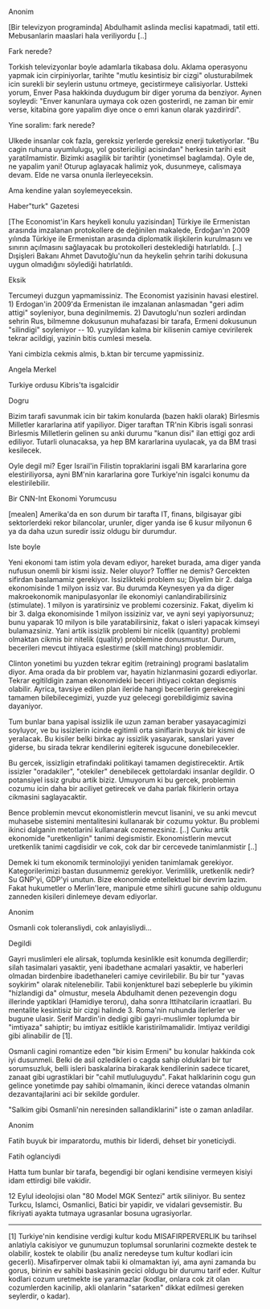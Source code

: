 
Anonim

[Bir televizyon programinda] Abdulhamit aslinda meclisi kapatmadi, tatil etti. Mebusanlarin maaslari hala veriliyordu [..]

Fark nerede?

Torkish televizyonlar boyle adamlarla tikabasa dolu. Aklama operasyonu yapmak icin cirpiniyorlar, tarihte "mutlu kesintisiz bir cizgi" olusturabilmek icin surekli bir seylerin ustunu ortmeye, gecistirmeye calisiyorlar. Ustteki yorum, Enver Pasa hakkinda duydugum bir diger yoruma da benziyor. Aynen soyleydi: "Enver kanunlara uymaya cok ozen gosterirdi, ne zaman bir emir verse, kitabina gore yapalim diye once o emri kanun olarak yazdirirdi".

Yine soralim: fark nerede?

Ulkede insanlar cok fazla, gereksiz yerlerde gereksiz enerji tuketiyorlar. "Bu cagin ruhuna uyumlulugu, yol gostericiligi acisindan" herkesin tarihi esit yaratilmamistir. Bizimki asagilik bir tarihtir (yonetimsel baglamda). Oyle de, ne yapalim yani! Oturup aglayacak halimiz yok, dusunmeye, calismaya devam. Elde ne varsa onunla ilerleyeceksin.

Ama kendine yalan soylemeyeceksin.

Haber"turk" Gazetesi

[The Economist'in Kars heykeli konulu yazisindan] Türkiye ile Ermenistan arasında imzalanan protokollere de değinilen makalede, Erdoğan'ın 2009 yılında Türkiye ile Ermenistan arasında diplomatik ilişkilerin kurulmasını ve sınırın açılmasını sağlayacak bu protokolleri desteklediği hatırlatıldı. [..] Dışişleri Bakanı Ahmet Davutoğlu'nun da heykelin şehrin tarihi dokusuna uygun olmadığını söylediği hatırlatıldı.

Eksik

Tercumeyi duzgun yapmamissiniz. The Economist yazisinin havasi elestirel. 1) Erdogan'in 2009'da Ermenistan ile imzalanan anlasmadan "geri adim attigi" soyleniyor, buna deginilmemis. 2) Davutoglu'nun sozleri ardindan sehrin Rus, bilmemne dokusunun muhafazasi bir tarafa, Ermeni dokusunun "silindigi" soyleniyor -- 10. yuzyildan kalma bir kilisenin camiye cevirilerek tekrar acildigi, yazinin bitis cumlesi mesela.

Yani cimbizla cekmis almis, b.ktan bir tercume yapmissiniz.

Angela Merkel

Turkiye ordusu Kibris'ta isgalcidir

Dogru

Bizim tarafi savunmak icin bir takim konularda (bazen hakli olarak) Birlesmis Milletler kararlarina atif yapiliyor. Diger taraftan TR'nin Kibris isgali sonrasi Birlesmis Milletlerin gelinen su anki durumu "kanun disi" ilan ettigi goz ardi ediliyor. Tutarli olunacaksa, ya hep BM kararlarina uyulacak, ya da BM trasi kesilecek.

Oyle degil mi? Eger Israil'in Filistin topraklarini isgali BM kararlarina gore elestiriliyorsa, ayni BM'nin kararlarina gore Turkiye'nin isgalci konumu da elestirilebilir.

Bir CNN-Int Ekonomi Yorumcusu

[mealen] Amerika'da en son durum bir tarafta IT, finans, bilgisayar gibi sektorlerdeki rekor bilancolar, urunler, diger yanda ise 6 kusur milyonun 6 ya da daha uzun suredir issiz oldugu bir durumdur.

Iste boyle

Yeni ekonomi tam istim yola devam ediyor, hareket burada, ama diger yanda nufusun onemli bir kismi issiz. Neler oluyor? Toffler ne demis?
Gercekten sifirdan baslamamiz gerekiyor. Issizlikteki problem su; Diyelim bir 2. dalga ekonomisinde 1 milyon issiz var. Bu durumda Keynesyen ya da diger makroekonomik manipulasyonlar ile ekonomiyi canlandirabilirsiniz (stimulate). 1 milyon is yaratirsiniz ve problemi cozersiniz. Fakat, diyelim ki bir 3. dalga ekonomisinde 1 milyon issiziniz var, ve ayni seyi yapiyorsunuz; bunu yaparak 10 milyon is bile yaratabilirsiniz, fakat o isleri yapacak kimseyi bulamazsiniz. Yani artik issizlik problemi bir nicelik (quantity) problemi olmaktan cikmis bir nitelik (quality) problemine donusmustur. Durum, becerileri mevcut ihtiyaca eslestirme (skill matching) problemidir.

Clinton yonetimi bu yuzden tekrar egitim (retraining) programi baslatalim diyor. Ama orada da bir problem var, hayatin hizlanmasini gozardi ediyorlar. Tekrar egitildigin zaman ekonomideki beceri ihtiyaci coktan degismis olabilir. Ayrica, tavsiye edilen plan ileride hangi becerilerin gerekecegini tamamen bilebilecegimizi, yuzde yuz gelecegi gorebildigimiz savina dayaniyor.

Tum bunlar bana yapisal issizlik ile uzun zaman beraber yasayacagimizi soyluyor, ve bu issizlerin icinde egitimli orta siniflarin buyuk bir kismi de yeralacak. Bu kisiler belki birkac ay issizlik yasayarak, sanslari yaver giderse, bu sirada tekrar kendilerini egiterek isgucune donebilecekler.

Bu gercek, issizligin etrafindaki politikayi tamamen degistirecektir. Artik issizler "oradakiler", "otekiler" denebilecek gettolardaki insanlar degildir. O potansiyel issiz grubu artik biziz. Umuyorum ki bu gercek, problemin cozumu icin daha bir aciliyet getirecek ve daha parlak fikirlerin ortaya cikmasini saglayacaktir.

Bence problemin mevcut ekonomistlerin mevcut lisanini, ve su anki mevcut muhasebe sistemini mentalitesini kullanarak bir cozumu yoktur. Bu problemi ikinci dalganin metotlarini kullanarak cozemezsiniz. [..] Cunku artik ekonomide "uretkenligin" tanimi degismistir. Ekonomistlerin mevcut uretkenlik tanimi cagdisidir ve cok, cok dar bir cercevede tanimlanmistir [..]

Demek ki tum ekonomik terminolojiyi yeniden tanimlamak gerekiyor. Kategorilerimizi bastan dusunmemiz gerekiyor. Verimlilik, uretkenlik nedir? Su GNP'yi, GDP'yi unutun. Bize ekonomide entellektuel bir devrim lazim. Fakat hukumetler o Merlin'lere, manipule etme sihirli gucune sahip oldugunu zanneden kisileri dinlemeye devam ediyorlar.

Anonim

Osmanli cok toleransliydi, cok anlayisliydi...

Degildi

Gayri muslimleri ele alirsak, toplumda kesinlikle esit konumda degillerdir; silah tasimalari yasaktir, yeni ibadethane acmalari yasaktir, ve haberleri olmadan birdenbire ibadethaneleri camiye cevirilebilir. Bu bir tur "yavas soykirim" olarak nitelenebilir. Tabii konjenkturel bazi sebeplerle bu yikimin "hizlandigi da" olmustur, mesela Abdulhamit denen pezevengin dogu illerinde yaptiklari (Hamidiye teroru), daha sonra Ittihatcilarin icraatlari. Bu mentalite kesintisiz bir cizgi halinde 3. Roma'nin ruhunda ilerlerler ve bugune ulasir. Serif Mardin'in dedigi gibi gayri-muslimler toplumda bir "imtiyaza" sahiptir; bu imtiyaz esitlikle karistirilmamalidir. Imtiyaz verildigi gibi alinabilir de [1].

Osmanli cagini romantize eden "bir kisim Ermeni" bu konular hakkinda cok iyi dusunmeli. Belki de asil ozledikleri o cagda sahip olduklari bir tur sorumsuzluk, belli isleri baskalarina birakarak kendilerinin sadece ticaret, zanaat gibi ugrastiklari bir "cahil mutluluguydu". Fakat halklarinin cogu gun gelince yonetimde pay sahibi olmamanin, ikinci derece vatandas olmanin dezavantajlarini aci bir sekilde gorduler.

"Salkim gibi Osmanli'nin neresinden sallandiklarini" iste o zaman anladilar.

Anonim

Fatih buyuk bir imparatordu, muthis bir liderdi, dehset bir yoneticiydi.

Fatih oglanciydi

Hatta tum bunlar bir tarafa, begendigi bir oglani kendisine vermeyen kisiyi idam ettirdigi bile vakidir.

12 Eylul ideolojisi olan "80 Model MGK Sentezi" artik siliniyor. Bu sentez Turkcu, Islamci, Osmanlici, Batici bir yapidir, ve vidalari gevsemistir. Bu fikriyati ayakta tutmaya ugrasanlar bosuna ugrasiyorlar.

---

[1] Turkiye'nin kendisine verdigi kultur kodu MISAFIRPERVERLIK bu tarihsel anlatiyla cakisiyor ve gunumuzun toplumsal sorunlarini cozmekte destek te olabilir, kostek te olabilir (bu analiz neredeyse tum kultur kodlari icin gecerli). Misafirperver olmak tabii ki olmamaktan iyi, ama ayni zamanda bu gorus, birinin ev sahibi baskasinin gecici oldugu bir durumu tarif eder. Kultur kodlari cozum uretmekte ise yaramazlar (kodlar, onlara cok zit olan cozumlerden kacinilip, akli olanlarin "satarken" dikkat edilmesi gereken seylerdir, o kadar).
